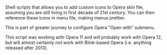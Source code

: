 Shell scripts that allows you to add custom icons to Opera skin file, assuming you are still living in first decade of 21st century. You can then reference these icons in menu file, making menus prettier.

This is part of greater journey to configure Opera "Open with" submenu.

This script was working with Opera 11 and will probably work with Opera 12, but will almost certainly not work with Blink-based Opera (i.e. anything released after 2013).
